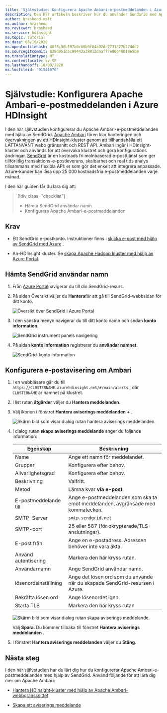 ```yaml
---
title: 'Självstudie: Konfigurera Apache Ambari-e-postmeddelanden i Azure HDInsight'
description: Den här artikeln beskriver hur du använder SendGrid med Apache Ambari för e-postaviseringar.
author: hrasheed-msft
ms.author: hrasheed
ms.reviewer: hrasheed
ms.service: hdinsight
ms.topic: tutorial
ms.date: 03/10/2020
ms.openlocfilehash: 40f8c36b197b0c68b9f04a02dc7731877b27ddd2
ms.sourcegitcommit: 829d951d5c90442a38012daaf77e86046018e5b9
ms.translationtype: MT
ms.contentlocale: sv-SE
ms.lasthandoff: 10/09/2020
ms.locfileid: "91541670"
---
```

# <a name="tutorial-configure-apache-ambari-email-notifications-in-azure-hdinsight"></a>Självstudie: Konfigurera Apache Ambari-e-postmeddelanden i Azure HDInsight

I den här självstudien konfigurerar du Apache Ambari-e-postmeddelanden med hjälp av SendGrid. [Apache Ambari](./hdinsight-hadoop-manage-ambari.md) fören klar hanteringen och övervakningen av ett HDInsight-kluster genom att tillhandahålla ett LÄTTANVÄNT webb gränssnitt och REST API. Ambari ingår i HDInsight-kluster och används för att övervaka klustret och göra konfigurations ändringar. [SendGrid](https://sendgrid.com/solutions/) är en kostnads fri molnbaserad e-posttjänst som ger tillförlitlig transaktions-e-postleverans, skalbarhet och real tids analys tillsammans med flexibla API: er som gör det enkelt att integrera anpassade. Azure-kunder kan låsa upp 25 000 kostnadsfria e-postmeddelanden varje månad.

I den här guiden får du lära dig att:

> [!div class="checklist"]
> * Hämta SendGrid användar namn
> * Konfigurera Apache Ambari-e-postmeddelanden

## <a name="prerequisites"></a>Krav

* Ett SendGrid e-postkonto. Instruktioner finns i [skicka e-post med hjälp av SendGrid med Azure](https://docs.microsoft.com/azure/sendgrid-dotnet-how-to-send-email) .

* An-HDInsight kluster. Se [skapa Apache Hadoop kluster med hjälp av Azure Portal](./hdinsight-hadoop-create-linux-clusters-portal.md).

## <a name="obtain-sendgrid-username"></a>Hämta SendGrid användar namn

1. Från [Azure Portal](https://portal.azure.com)navigerar du till din SendGrid-resurs.

1. På sidan Översikt väljer du **Hantera**för att gå till SendGrid-webbsidan för ditt konto.

    ![Översikt över SendGrid i Azure Portal](./media/apache-ambari-email/azure-portal-sendgrid-manage.png)

1. I den vänstra menyn navigerar du till ditt konto namn och sedan **konto information**.

    ![SendGrid instrument panels navigering](./media/apache-ambari-email/sendgrid-dashboard-navigation.png)

1. På sidan **konto information** registrerar du **användar namnet**.

    ![SendGrid-konto information](./media/apache-ambari-email/sendgrid-account-details.png)

## <a name="configure-ambari-e-mail-notification"></a>Konfigurera e-postavisering om Ambari

1. I en webbläsare går du till `https://CLUSTERNAME.azurehdinsight.net/#/main/alerts` , där `CLUSTERNAME` är namnet på klustret.

1. I list rutan **åtgärder** väljer du **Hantera meddelanden**.

1. Välj ikonen i fönstret **Hantera aviserings meddelanden** **+** .

    ![Skärm bild som visar dialog rutan hantera aviserings meddelanden.](./media/apache-ambari-email/azure-portal-create-notification.png)

1. I dialog rutan **skapa aviserings meddelande** anger du följande information:

    |Egenskap |Beskrivning |
    |---|---|
    |Name|Ange ett namn för meddelandet.|
    |Grupper|Konfigurera efter behov.|
    |Allvarlighetsgrad|Konfigurera efter behov.|
    |Beskrivning|Valfritt.|
    |Metod|Lämna kvar **via e-post**.|
    |E-postmeddelande till|Ange e-postmeddelanden som ska ta emot meddelanden, avgränsade med kommatecken.|
    |SMTP-Server|`smtp.sendgrid.net`|
    |SMTP-port|25 eller 587 (för okrypterade/TLS-anslutningar).|
    |E-post från|Ange en e-postadress. Adressen behöver inte vara äkta.|
    |Använd autentisering|Markera den här kryss rutan.|
    |Användarnamn|Ange SendGrid användar namn.|
    |lösenordsinställning|Ange det lösen ord som du använde när du skapade SendGrid-resursen i Azure.|
    |Bekräfta lösen ord|Ange lösenordet igen.|
    |Starta TLS|Markera den här kryss rutan|

    ![Skärm bild som visar dialog rutan skapa aviserings meddelande.](./media/apache-ambari-email/ambari-create-alert-notification.png)

    Välj **Spara**. Du kommer tillbaka till fönstret **Hantera aviserings meddelanden** .

1. I fönstret **Hantera aviserings meddelanden** väljer du **Stäng**.

## <a name="next-steps"></a>Nästa steg

I den här självstudien har du lärt dig hur du konfigurerar Apache Ambari-e-postmeddelanden med hjälp av SendGrid. Använd följande för att lära dig mer om Apache Ambari:

* [Hantera HDInsight-kluster med hjälp av Apache Ambari-webbgränssnittet](./hdinsight-hadoop-manage-ambari.md)

* [Skapa ett aviserings meddelande](https://docs.cloudera.com/HDPDocuments/Ambari-latest/managing-and-monitoring-ambari/content/amb_create_an_alert_notification.html)
